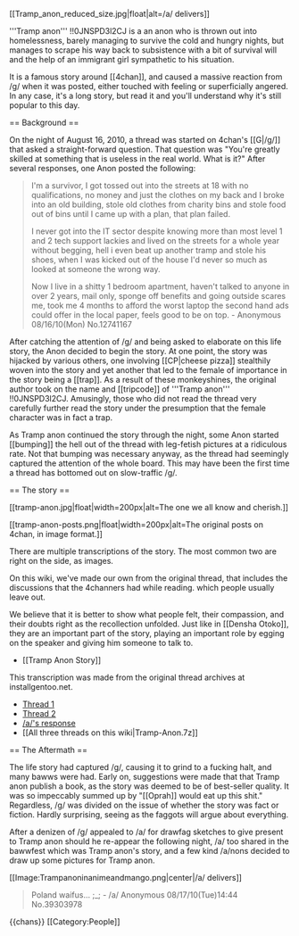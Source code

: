 [[Tramp_anon_reduced_size.jpg|float|alt=/a/ delivers]]

'''Tramp anon''' !!0JNSPD3l2CJ is a an anon who is thrown out into homelessness, barely managing to survive the cold and hungry nights, but manages to scrape his way back to subsistence with a bit of survival will and the help of an immigrant girl sympathetic to his situation. 

It is a famous story around [[4chan]], and caused a massive reaction from /g/ when it was posted, either touched with feeling or superficially angered. In any case, it's a long story, but read it and you'll understand why it's still popular to this day.

== Background ==

On the night of August 16, 2010, a thread was started on 4chan's [[G|/g/]] that asked a straight-forward question. That question was "You're greatly skilled at something that is useless in the real world. What is it?" After several responses, one Anon posted the following:

> I'm a survivor, I got tossed out into the streets at 18 with no qualifications, no money and just the clothes on my back and I broke into an old building, stole old clothes from charity bins and stole food out of bins until I came up with a plan, that plan failed. 
> 
> I never got into the IT sector despite knowing more than most level 1 and 2 tech support lackies and lived on the streets for a whole year without begging, hell i even beat up another tramp and stole his shoes, when I was kicked out of the house I'd never so much as looked at someone the wrong way.
> 
> Now I live in a shitty 1 bedroom apartment, haven't talked to anyone in over 2 years, mail only, sponge off benefits and going outside scares me, took me 4 months to afford the worst laptop the second hand ads could offer in the local paper, feels good to be on top. - Anonymous 08/16/10(Mon) No.12741167

After catching the attention of /g/ and being asked to elaborate on this life story, the Anon decided to begin the story. At one point, the story was hijacked by various others, one involving [[CP|cheese pizza]] stealthily woven into the story and yet another that led to the female of importance in the story being a [[trap]]. As a result of these monkeyshines, the original author took on the name and [[tripcode]] of '''Tramp anon''' !!0JNSPD3l2CJ. Amusingly, those who did not read the thread very carefully further read the story under the presumption that the female character was in fact a trap.

As Tramp anon continued the story through the night, some Anon started [[bumping]] the hell out of the thread with leg-fetish pictures at a ridiculous rate. Not that bumping was necessary anyway, as the thread had seemingly captured the attention of the whole board. This may have been the first time a thread has bottomed out on slow-traffic /g/.

== The story ==

[[tramp-anon.jpg|float|width=200px|alt=The one we all know and cherish.]]

[[tramp-anon-posts.png|float|width=200px|alt=The original posts on 4chan, in image format.]]

There are multiple transcriptions of the story. The most common two are right on the side, as images. 

On this wiki, we've made our own from the original thread, that includes the discussions that the 4channers had while reading. which people usually leave out. 

We believe that it is better to show what people felt, their compassion, and their doubts right as the recollection unfolded. Just like in [[Densha Otoko]], they are an important part of the story, playing an important role by egging on the speaker and giving him someone to talk to.

* [[Tramp Anon Story]]

This transcription was made from the original thread archives at installgentoo.net.

* [Thread 1](http://archive.installgentoo.net/cgi-board.pl/g/thread/12740705)
* [Thread 2](http://archive.installgentoo.net/g/thread/12744932)
* [/a/'s response](http://archive.foolz.us/a/thread/39302939)
* [[All three threads on this wiki|Tramp-Anon.7z]]

== The Aftermath ==

The life story had captured /g/, causing it to grind to a fucking halt, and many bawws were had. Early on, suggestions were made that that Tramp anon publish a book, as the story was deemed to be of best-seller quality. It was so impeccably summed up by "[[Oprah]] would eat up this shit." Regardless, /g/ was divided on the issue of whether the story was fact or fiction. Hardly surprising, seeing as the faggots will argue about everything.

After a denizen of /g/ appealed to /a/ for drawfag sketches to give present to Tramp anon should he re-appear the following night, /a/ too shared in the bawwfest which was Tramp anon's story, and a few kind /a/nons decided to draw up some pictures for Tramp anon.

[[Image:Trampanoninanimeandmango.png|center|/a/ delivers]]

> Poland waifus... ;_; - /a/ Anonymous 08/17/10(Tue)14:44 No.39303978

{{chans}}
[[Category:People]]